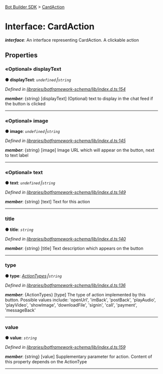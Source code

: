 [Bot Builder SDK](../README.md) > [CardAction](../interfaces/botbuilder.cardaction.md)



# Interface: CardAction

*__interface__*: An interface representing CardAction. A clickable action



## Properties
<a id="displaytext"></a>

### «Optional» displayText

**●  displayText**:  *`undefined`⎮`string`* 

*Defined in [libraries/botframework-schema/lib/index.d.ts:154](https://github.com/Microsoft/botbuilder-js/blob/99f6a4a/libraries/botframework-schema/lib/index.d.ts#L154)*


*__member__*: {string} [displayText] (Optional) text to display in the chat feed if the button is clicked





___

<a id="image"></a>

### «Optional» image

**●  image**:  *`undefined`⎮`string`* 

*Defined in [libraries/botframework-schema/lib/index.d.ts:145](https://github.com/Microsoft/botbuilder-js/blob/99f6a4a/libraries/botframework-schema/lib/index.d.ts#L145)*


*__member__*: {string} [image] Image URL which will appear on the button, next to text label





___

<a id="text"></a>

### «Optional» text

**●  text**:  *`undefined`⎮`string`* 

*Defined in [libraries/botframework-schema/lib/index.d.ts:149](https://github.com/Microsoft/botbuilder-js/blob/99f6a4a/libraries/botframework-schema/lib/index.d.ts#L149)*


*__member__*: {string} [text] Text for this action





___

<a id="title"></a>

###  title

**●  title**:  *`string`* 

*Defined in [libraries/botframework-schema/lib/index.d.ts:140](https://github.com/Microsoft/botbuilder-js/blob/99f6a4a/libraries/botframework-schema/lib/index.d.ts#L140)*


*__member__*: {string} [title] Text description which appears on the button





___

<a id="type"></a>

###  type

**●  type**:  *[ActionTypes](../enums/botbuilder.actiontypes.md)⎮`string`* 

*Defined in [libraries/botframework-schema/lib/index.d.ts:136](https://github.com/Microsoft/botbuilder-js/blob/99f6a4a/libraries/botframework-schema/lib/index.d.ts#L136)*


*__member__*: {ActionTypes} [type] The type of action implemented by this button. Possible values include: 'openUrl', 'imBack', 'postBack', 'playAudio', 'playVideo', 'showImage', 'downloadFile', 'signin', 'call', 'payment', 'messageBack'





___

<a id="value"></a>

###  value

**●  value**:  *`string`* 

*Defined in [libraries/botframework-schema/lib/index.d.ts:159](https://github.com/Microsoft/botbuilder-js/blob/99f6a4a/libraries/botframework-schema/lib/index.d.ts#L159)*


*__member__*: {string} [value] Supplementary parameter for action. Content of this property depends on the ActionType





___


